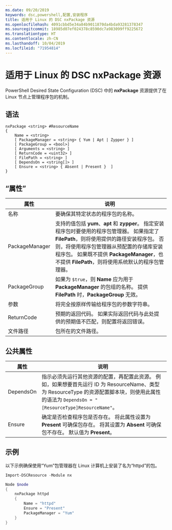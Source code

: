 ```yaml
---
ms.date: 09/20/2019
keywords: dsc,powershell,配置,安装程序
title: 适用于 Linux 的 DSC nxPackage 资源
ms.openlocfilehash: 4091cbbd5e34a84b9011870da4bda93281378347
ms.sourcegitcommit: 18985d07ef024378c8590dc7a983099ff9225672
ms.translationtype: HT
ms.contentlocale: zh-CN
ms.lasthandoff: 10/04/2019
ms.locfileid: "71954814"
---
```

# <a name="dsc-for-linux-nxpackage-resource"></a>适用于 Linux 的 DSC nxPackage 资源

PowerShell Desired State Configuration (DSC) 中的 **nxPackage** 资源提供了在 Linux 节点上管理程序包的机制。

## <a name="syntax"></a>语法

```Syntax
nxPackage <string> #ResourceName
{
    Name = <string>
    [ PackageManager = <string> { Yum | Apt | Zypper } ]
    [ PackageGroup = <bool>]
    [ Arguments = <string> ]
    [ ReturnCode = <uint32> ]
    [ FilePath = <string> ]
    [ DependsOn = <string[]> ]
    [ Ensure = <string> { Absent | Present }  ]
}
```

## <a name="properties"></a>“属性”

|属性 |说明 |
|---|---|
|名称 |要确保其特定状态的程序包的名称。 |
|PackageManager |支持的值包括 **yum**、**apt** 和 **zypper**。 指定安装程序包时要使用的程序包管理器。 如果指定了 **FilePath**，则将使用提供的路径安装程序包。 否则，将使用程序包管理器从预配置的存储库安装程序包。 如果既不提供 **PackageManager**，也不提供 **FilePath**，则将使用系统默认的程序包管理器。 |
|PackageGroup |如果为 `$true`，则 **Name** 应为用于 **PackageManager** 的包组的名称。 提供 **FilePath** 时，**PackageGroup** 无效。 |
|参数 |将完全按原样传输给程序包的参数字符串。 |
|ReturnCode |预期的返回代码。 如果实际返回代码与此处提供的预期值不匹配，则配置将返回错误。 |
|文件路径 |包所在的文件路径。 |

## <a name="common-properties"></a>公共属性

|属性 |说明 |
|---|---|
|DependsOn |指示必须先运行其他资源的配置，再配置此资源。 例如，如果想要首先运行 ID 为 ResourceName、类型为 ResourceType 的资源配置脚本块，则使用此属性的语法为 `DependsOn = "[ResourceType]ResourceName"`。 |
|Ensure |确定是否检查程序包是否存在。 将此属性设置为 **Present** 可确保包存在。 将其设置为 **Absent** 可确保包不存在。 默认值为 **Present**。 |

## <a name="example"></a>示例

以下示例确保使用“Yum”包管理器在 Linux 计算机上安装了名为“httpd”的包。

```powershell
Import-DSCResource -Module nx

Node $node
{
    nxPackage httpd
    {
        Name = "httpd"
        Ensure = "Present"
        PackageManager = "Yum"
    }
}
```